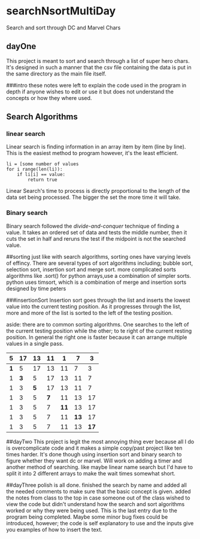 # searchNsortMultiDay

Search and sort through DC and Marvel Chars

## dayOne
This project is meant to sort and search through a list of super
hero chars. It's designed in such a manner that the csv file
containing the data is put in the same directory as the main
file itself.

###intro
these notes were left to explain the code used in the program
in depth if anyone wishes to edit or use it but does not
understand the concepts or how they where used.

## Search Algorithms
### linear search
Linear search is finding information in an array item by item
(line by line). This is the easiest method to program however,
it's the least efficient.

```
li = [some number of values
for i range(len(li)):
    if li[i] == value:
        return true
```

Linear Search's time to process is directly proportional to
the length of the data set being processed. The bigger the set
the more time it will take.


### Binary search
Binary search followed the _divide-and-conquer_ technique of
finding a value. It takes an ordered set of data and tests
the middle number, then it cuts the set in half and reruns
the test if the midpoint is not the searched value.

##sorting
just like with search algorithms, sorting ones have varying
levels of effincy. There are several types of sort algorithms
including; bubble sort, selection sort, insertion sort and merge
sort. more complicated sorts algorithms like .sort()
for python arrays,use a combination of simpler sorts. python
uses timsort, which is a combination of merge and insertion
sorts designed by time peters

###insertionSort
Insertion sort goes through the list and inserts the lowest
value into the current testing position. As it progresses
through the list, more and more of the list is sorted
to the left of the testing position.

aside: there are to common sorting algorithms. One searches
to the left of the current testing position while the other;
to te right of the current resting position. In general the
right one is faster because it can arrange multiple values in
a single pass.

| 5 | 17 | 13 | 11 | 1 | 7 | 3 |
| --- | --- | --- | --- | --- | --- | --- |
| __1__ | 5 | 17 | 13 | 11 | 7 | 3 |
| 1 | __3__ | 5 | 17 | 13 | 11 | 7 |
| 1 | 3 | __5__ | 17 | 13 | 11 | 7 |
| 1 | 3 | 5 | __7__ | 11 | 13 | 17 |
| 1 | 3 | 5 | 7 | __11__ | 13 | 17 |
| 1 | 3 | 5 | 7 | 11 | __13__ | 17 |
| 1 | 3 | 5 | 7 | 11 | 13 | __17__ |



##dayTwo
This project is legit the most annoying thing ever because all I
do is overcomplicate code and it makes a simple copy/past project
like ten times harder. It's done though using insertion sort and
binary search to figure whether they want dc or marvel. Will work
on adding a timer and another method of searching. like maybe
linear name search but I'd have to split it into 2 different
arrays to make the wait times somewhat short.

##dayThree
polish is all done. finished the search by name and added all
the needed comments to make sure that the basic concept is given.
added the notes from class to the top in case someone out of the
class wished to view the code but didn't understand how the
search and sort algorithms worked or why they were being used.
This is the last entry due to the program being completed.
Maybe some minor bug fixes could be introduced, however; the 
code is self explanatory to use and the inputs give you examples
of how to insert the text.